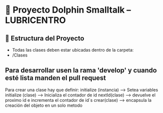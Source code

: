 # 🐬 Proyecto Dolphin Smalltalk – LUBRICENTRO

## 📁 Estructura del Proyecto

- Todas las clases deben estar ubicadas dentro de la carpeta:
- /Clases
  
## Para desarrollar usen la rama 'develop' y cuando esté lista manden el pull request

  Para crear una clase hay que definir:
    initialize (instancia) --> Setea variables 
    initialize (clase) --> Inicializa el contador de id
    nextId(clase) --> devuelve el proximo id e incrementa el contador de id´s
    crear(clase) --> encapsula la creación del objeto en un solo metodo 

